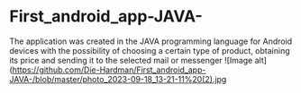 # First_android_app-JAVA-
The application was created in the JAVA programming language for Android devices with the possibility of choosing a certain type of product, obtaining its price and sending it to the selected mail or messenger
![Image alt](https://github.com/Die-Hardman/First_android_app-JAVA-/blob/master/photo_2023-09-18_13-21-11%20(2).jpg
